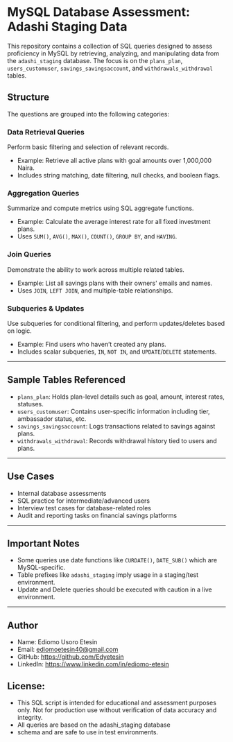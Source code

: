 # MySQL Database Assessment: Adashi Staging Data

This repository contains a collection of SQL queries designed to assess proficiency in MySQL by retrieving, analyzing, and manipulating data from the `adashi_staging` database. The focus is on the `plans_plan`, `users_customuser`, `savings_savingsaccount`, and `withdrawals_withdrawal` tables.

## Structure

The questions are grouped into the following categories:

### Data Retrieval Queries
Perform basic filtering and selection of relevant records.
- Example: Retrieve all active plans with goal amounts over 1,000,000 Naira.
- Includes string matching, date filtering, null checks, and boolean flags.

### Aggregation Queries
Summarize and compute metrics using SQL aggregate functions.
- Example: Calculate the average interest rate for all fixed investment plans.
- Uses `SUM()`, `AVG()`, `MAX()`, `COUNT()`, `GROUP BY`, and `HAVING`.

### Join Queries
Demonstrate the ability to work across multiple related tables.
- Example: List all savings plans with their owners' emails and names.
- Uses `JOIN`, `LEFT JOIN`, and multiple-table relationships.

### Subqueries & Updates
Use subqueries for conditional filtering, and perform updates/deletes based on logic.
- Example: Find users who haven’t created any plans.
- Includes scalar subqueries, `IN`, `NOT IN`, and `UPDATE`/`DELETE` statements.

---

## Sample Tables Referenced
- `plans_plan`: Holds plan-level details such as goal, amount, interest rates, statuses.
- `users_customuser`: Contains user-specific information including tier, ambassador status, etc.
- `savings_savingsaccount`: Logs transactions related to savings against plans.
- `withdrawals_withdrawal`: Records withdrawal history tied to users and plans.

---

## Use Cases
- Internal database assessments
- SQL practice for intermediate/advanced users
- Interview test cases for database-related roles
- Audit and reporting tasks on financial savings platforms

---

## Important Notes
- Some queries use date functions like `CURDATE()`, `DATE_SUB()` which are MySQL-specific.
- Table prefixes like `adashi_staging` imply usage in a staging/test environment.
- Update and Delete queries should be executed with caution in a live environment.

---
## Author
- Name: Ediomo Usoro Etesin
- Email: ediomoetesin40@gmail.com
- GitHub: https://github.com/Edyetesin
- LinkedIn: https://www.linkedin.com/in/ediomo-etesin

## License:
- This SQL script is intended for educational and assessment purposes only. Not for production use without verification of data accuracy and integrity.
- All queries are based on the adashi_staging database 
- schema and are safe to use in test environments.




